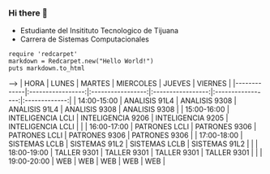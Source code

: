 ### Hi there 👋
- Estudiante del Insitituto Tecnologico de Tijuana
- Carrera de Sistemas Computacionales
```
require 'redcarpet'
markdown = Redcarpet.new("Hello World!")
puts markdown.to_html
```

-->
| HORA        |       LUNES       |       MARTES      |     MIERCOLES     |       JUEVES      |    VIERNES    |
|-------------|:-----------------:|:-----------------:|:-----------------:|:-----------------:|:-------------:|
| 14:00-15:00 |   ANALISIS 91L4   |   ANALISIS 9308   |   ANALISIS 91L4   |   ANALISIS 9308   | ANALISIS 9308 |
| 15:00-16:00 | INTELIGENCIA LCLI | INTELIGENCIA 9206 | INTELIGENCIA 9205 | INTELIGENCIA LCLI |               |
| 16:00-17:00 |   PATRONES LCLI   |   PATRONES 9306   |   PATRONES LCLI   |   PATRONES 9306   | PATRONES 9306 |
| 17:00-18:00 |   SISTEMAS LCLB   |   SISTEMAS 91L2   |   SISTEMAS LCLB   |   SISTEMAS 91L2   |               |
| 18:00-19:00 |    TALLER 9301    |    TALLER 9301    |    TALLER 9301    |    TALLER 9301    |               |
| 19:00-20:00 |        WEB        |        WEB        |        WEB        |        WEB        |      WEB      |

